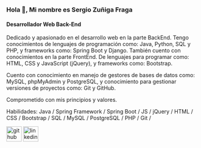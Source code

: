 ### Hola 👋, Mi nombre es Sergio Zuñiga Fraga
#### Desarrollador Web Back-End
Dedicado y apasionado en el desarrollo web en la parte BackEnd. Tengo conocimientos de lenguajes de programación como: Java, Python, SQL y PHP, y frameworks como: Spring Boot y Django. También cuento con conocimientos en la parte FrontEnd. De lenguajes para programar como: HTML, CSS y JavaScript (jQuery), y frameworks como: Bootstrap.

Cuento con conocimiento en manejo de gestores de bases de datos como: MySQL, phpMyAdmin y PostgreSQL, y conocimiento para gestionar versiones de proyectos como: Git y GitHub.

Comprometido con mis principios y valores.

Habilidades: Java / Spring Framework / Spring Boot / JS / jQuery / HTML / CSS / Bootstrap / SQL / MySQL / PostgreSQL / PHP / Git /



[<img src='https://cdn.jsdelivr.net/npm/simple-icons@3.0.1/icons/github.svg' alt='github' height='40'>](https://github.com/SergioZF09)  [<img src='https://cdn.jsdelivr.net/npm/simple-icons@3.0.1/icons/linkedin.svg' alt='linkedin' height='40'>](https://www.linkedin.com/in/https://www.linkedin.com/in/sergio-zuniga-fraga//)  

